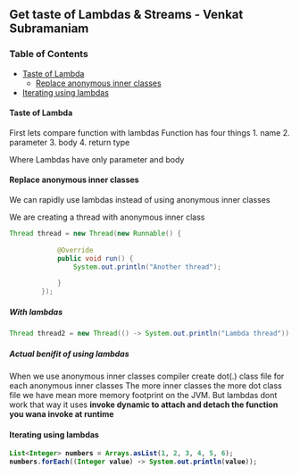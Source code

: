 ## Get taste of Lambdas & Streams - Venkat Subramaniam

### Table of Contents

* [Taste of Lambda](#taste-of-lambda)
	* [Replace anonymous inner classes](#replace-anonymous-inner-classes)
* [Iterating using lambdas](#iterating-using-lambdas)


#### Taste of Lambda
First lets compare function with lambdas
Function has four things
	1. name
	2. parameter
	3. body
	4. return type

Where Lambdas have only parameter and body


#### Replace anonymous inner classes
We can rapidly use lambdas instead of using anonymous inner classes

We are creating a thread with anonymous inner class
```java
Thread thread = new Thread(new Runnable() {
			
			@Override
			public void run() {
				System.out.println("Another thread");
				
			}
		});
```

##### With lambdas
```java
Thread thread2 = new Thread(() -> System.out.println("Lambda thread"));
```
##### Actual benifit of using lambdas
When we use anonymous inner classes compiler create dot(.) class file for each anonymous inner classes
The more inner classes the more dot class file we have mean more memory footprint on the JVM.
But lambdas dont work that way it uses <b>invoke dynamic<b> to attach and detach the function you wana invoke at runtime

#### Iterating using lambdas
```java
List<Integer> numbers = Arrays.asList(1, 2, 3, 4, 5, 6);
numbers.forEach((Integer value) -> System.out.println(value));
```